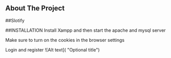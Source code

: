<!-- ABOUT THE PROJECT -->
## About The Project

##Slotify

##INSTALLATION
Install Xampp and then start the apache and mysql server 

Make sure to turn on the cookies in the browser settings 

Login and register 
![Alt text]( "Optional title")


